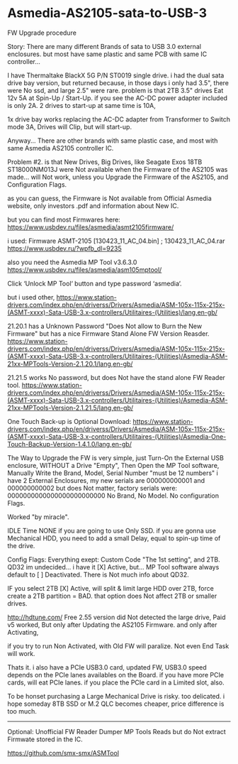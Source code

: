# Asmedia-AS2105-sata-to-USB-3
FW Upgrade procedure

Story:
There are many different Brands of sata to USB 3.0 external enclosures.
but most have same plastic and same PCB with same IC controller...

I have Thermaltake  BlackX 5G
P/N ST0019
single drive.
i had the dual sata drive bay version, but returned because,
in those days i only had 3.5", there were No ssd,
and large 2.5" were rare.
problem is that 2TB 3.5" drives Eat 12v 5A at Spin-Up / Start-Up.
if you see the AC-DC power adapter included is only 2A.
2 drives to start-up at same time is 10A,

1x drive bay works replacing the AC-DC adapter from Transformer to Switch mode 3A,
Drives will Clip, but will start-up.

Anyway...
There are other brands with same plastic case,
and most with same Asmedia AS2105 controller IC.

Problem #2. is that New Drives, Big Drives, like Seagate Exos 18TB ST18000NM013J
were Not available when the Firmware of the AS2105 was made...
will Not work, unless you Upgrade the Firmware of the AS2105, and Configuration Flags.

as you can guess, the Firmware is Not available from Official Asmedia website, only investors .pdf
and information about New IC.

but you can find most Firmwares here:
https://www.usbdev.ru/files/asmedia/asmt2105firmware/

i used:
Firmware ASMT-2105 [130423_11_AC_04.bin] ; 130423_11_AC_04.rar
https://www.usbdev.ru/?wpfb_dl=9235

also you need the Asmedia MP Tool v3.6.3.0
https://www.usbdev.ru/files/asmedia/asm105mptool/

Click ‘Unlock MP Tool‘ button and type password ‘asmedia‘.
 
but i used other, 
https://www.station-drivers.com/index.php/en/driverss/Drivers/Asmedia/ASM-105x-115x-215x-(ASMT-xxxx)-Sata-USB-3.x-controllers/Utilitaires-(Utilities)/lang,en-gb/

21.20.1 has a Unknown Password "Does Not allow to Burn the New Firmware"
but has a nice Firmware Stand Alone FW Version Reasder.
https://www.station-drivers.com/index.php/en/driverss/Drivers/Asmedia/ASM-105x-115x-215x-(ASMT-xxxx)-Sata-USB-3.x-controllers/Utilitaires-(Utilities)/Asmedia-ASM-21xx-MPTools-Version-2.1.20.1/lang,en-gb/

21.21.5
works No password, but does Not have the stand alone FW Reader tool.
https://www.station-drivers.com/index.php/en/driverss/Drivers/Asmedia/ASM-105x-115x-215x-(ASMT-xxxx)-Sata-USB-3.x-controllers/Utilitaires-(Utilities)/Asmedia-ASM-21xx-MPTools-Version-2.1.21.5/lang,en-gb/

One Touch Back-up is Optional Download:
https://www.station-drivers.com/index.php/en/driverss/Drivers/Asmedia/ASM-105x-115x-215x-(ASMT-xxxx)-Sata-USB-3.x-controllers/Utilitaires-(Utilities)/Asmedia-One-Touch-Backup-Version-1.4.1.0/lang,en-gb/



The Way to Upgrade the FW is very simple, 
just Turn-On the External USB enclosure, WITHOUT a Drive "Empty",
Then Open the MP Tool software,
Manually Write the Brand, Model, Serial Number "must be 12 numbers" 
i have 2 External Enclosures, my new serials are 000000000001 and 000000000002
but does Not matter, factory serials were: 0000000000000000000000000
No Brand, No Model.
No configuration Flags.

Worked "by miracle".

IDLE Time NONE if you are going to use Only SSD.
if you are gonna use Mechanical HDD, you need to add a small Delay, 
equal to spin-up time of the drive.

Config Flags:
Everything exept: Custom Code "The 1st setting", and 2TB.
QD32 im undecided...
i have it [X] Active, but... MP Tool software always default to [ ] Deactivated.
There is Not much info about QD32.

IF you select 2TB [X] Active,
will split & limit large HDD over 2TB, force create a 2TB partition = BAD.
that option does Not affect 2TB or smaller drives.

http://hdtune.com/
Free 2.55 version did Not detected the large drive,
Paid v5 worked,
But only after Updating the AS2105 Firmware.
and only after Activating,

if you try to run Non Activated, with Old FW will paralize.
Not even End Task will work.

Thats it.
i also have a PCIe USB3.0 card, updated FW,
USB3.0 speed depends on the PCIe lanes availables on the Board.
if you have more PCIe cards, will eat PCIe lanes.
if you place the PCIe card in a Limited slot, also.

To be honset purchasing a Large Mechanical Drive is risky.
too delicated.
i hope someday 8TB SSD or M.2 QLC becomes cheaper, price difference is too much.

-----
Optional:
Unofficial FW Reader Dumper
MP Tools Reads but do Not extract Firmwate stored in the IC.

https://github.com/smx-smx/ASMTool
